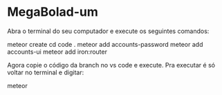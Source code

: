 # MegaBolad-um

Abra o terminal do seu computador e execute os seguintes comandos:

meteor create <arquivo>
cd <arquivo>
code .
meteor add accounts-password
meteor add accounts-ui
meteor add iron:router

Agora copie o código da branch no vs code e execute.
Pra executar é só voltar no terminal e digitar:

meteor
